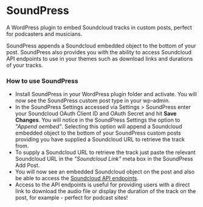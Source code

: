 # SoundPress
A WordPress plugin to embed Soundcloud tracks in custom posts, perfect for podcasters and musicians.

SoundPress appends a Soundcloud embedded object to the bottom of your post. SoundPress also provides you with the ability to access Soundcloud API endpoints to use in your themes such as download links and durations of your tracks.

### How to use SoundPress
* Install SoundPress in your WordPress plugin folder and activate. You will now see the SoundPress custom post type in your wp-admin.
* In the SoundPress Settings accessed via Settings  > SoundPress enter your Soundcloud OAuth Client ID and OAuth Secret and hit **Save Changes**. You will notice in  the SoundPress Settings the option to *"Append oembed"*. Selecting this option will append a Soundcloud embedded object to the bottom of your SoundPress custom posts providing you have supplied a Soundcloud URL to retrieve the track from.
* To supply a Soundcloud URL to retrieve the track just paste the relevant Soundcloud URL in the *"Soundcloud Link"* meta box in the SoundPress Add Post.
* You will now see an embedded Soundcloud object on the post and also be able to access the [Soundcloud API endpoints](https://developers.soundcloud.com/docs/api/reference#tracks).
* Access to the API endpoints is useful for providing users with a direct link to download the audio file or display the duration of the track on the post, for example - perfect for podcast sites!

 